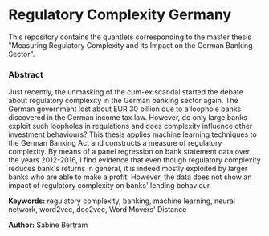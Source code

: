 # Regulatory Complexity Germany

This repository contains the quantlets corresponding to the master thesis "Measuring Regulatory Complexity and its Impact on the German Banking Sector".

### Abstract
Just recently, the unmasking of the cum-ex scandal started the debate about regulatory complexity in the German banking sector again. The German government lost about EUR 30 billion due to a loophole banks discovered in the German income tax law. However, do only large banks exploit such loopholes in regulations and does complexity influence other investment behaviours? This thesis applies machine learning techniques to the German Banking Act and constructs a measure of regulatory complexity.  By means of a panel regression on bank statement data over the years 2012-2016, I find evidence that even though regulatory complexity reduces bank's returns in general, it is indeed mostly exploited by larger banks who are able to make a profit. However, the data does not show an impact of regulatory complexity on banks' lending behaviour.

**Keywords:** regulatory complexity, banking, machine learning, neural network, word2vec, doc2vec, Word Movers' Distance

**Author:** Sabine Bertram
